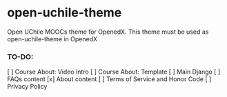 # open-uchile-theme
Open UChile MOOCs theme for  OpenedX. This theme must be used as open-uchile-theme in OpenedX


### TO-DO:

[ ] Course About: Video intro
[ ] Course About: Template
[ ] Main Django
[ ] FAQs content
[x] About content
[ ] Terms of Service and Honor Code
[ ] Privacy Policy
